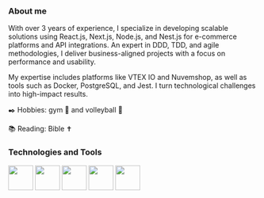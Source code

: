 ### About me

With over 3 years of experience, I specialize in developing scalable solutions using React.js, Next.js, Node.js, and Nest.js for e-commerce platforms and API integrations. An expert in DDD, TDD, and agile methodologies, I deliver business-aligned projects with a focus on performance and usability.

My expertise includes platforms like VTEX IO and Nuvemshop, as well as tools such as Docker, PostgreSQL, and Jest. I turn technological challenges into high-impact results.

✒️ Hobbies: gym 💪 and volleyball 🏐

📚 Reading: Bible ✝️
<br>
<h3>Technologies and Tools</h3>
  <div><a href="https://react.dev/"><img src="https://cdn.jsdelivr.net/gh/devicons/devicon@latest/icons/react/react-original.svg" width="50px" height="50px" /></a>
  <a href="https://nextjs.org/"><img src="https://cdn.jsdelivr.net/gh/devicons/devicon@latest/icons/nextjs/nextjs-original.svg" width="50px" height="50px" /></a>
  <a href="https://nodejs.org/en"><img src="https://cdn.jsdelivr.net/gh/devicons/devicon@latest/icons/nodejs/nodejs-original-wordmark.svg" width="50px" height="50px" /></a>
  <a href="https://www.typescriptlang.org/"><img src="https://cdn.jsdelivr.net/gh/devicons/devicon@latest/icons/typescript/typescript-original.svg" width="50px" height="50px" /></a>
  <a href="https://developer.mozilla.org/en-US/docs/Web/JavaScript"><img src="https://cdn.jsdelivr.net/gh/devicons/devicon@latest/icons/javascript/javascript-original.svg" width="50px" height="50px" /></a>
  


          
          
